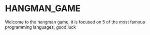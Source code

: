 # HANGMAN_GAME
Welcome to the hangman game, it is focused on 5 of the most famous programming languages, good luck
